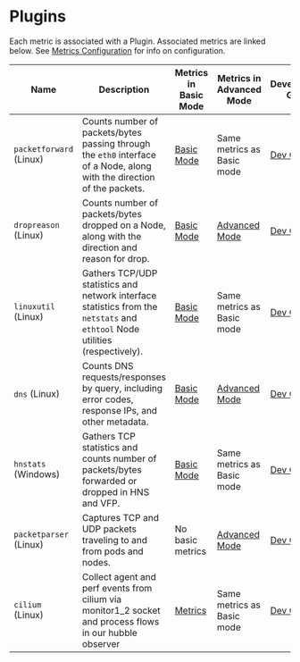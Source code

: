 # Plugins

Each metric is associated with a Plugin.
Associated metrics are linked below.
See [Metrics Configuration](../configuration.md) for info on configuration.

| Name                    | Description                                                                                                                  | Metrics in Basic Mode                                  | Metrics in Advanced Mode                                  | Development Guide               |
| ----------------------- | ---------------------------------------------------------------------------------------------------------------------------- | ------------------------------------------------------ | --------------------------------------------------------- | ------------------------------- |
| `packetforward` (Linux) | Counts number of packets/bytes passing through the `eth0` interface of a Node, along with the direction of the packets.      | [Basic Mode](../modes/basic.md#plugin-packetforward-linux)   | Same metrics as Basic mode                                | [Dev Guide](./packetforward.md) |
| `dropreason` (Linux)    | Counts number of packets/bytes dropped on a Node, along with the direction and reason for drop.                              | [Basic Mode](../modes/basic.md#plugin-dropreason-linux)      | [Advanced Mode](../modes/advanced.md#plugin-dropreason-linux)   | [Dev Guide](./dropreason.md)    |
| `linuxutil` (Linux)     | Gathers TCP/UDP statistics and network interface statistics from the `netstats` and `ethtool` Node utilities (respectively). | [Basic Mode](../modes/basic.md#plugin-linuxutil-linux)       | Same metrics as Basic mode                                | [Dev Guide](./linuxutil.md)     |
| `dns` (Linux)           | Counts DNS requests/responses by query, including error codes, response IPs, and other metadata.                             | [Basic Mode](../modes/basic.md#plugin-dns-linux)             | [Advanced Mode](../modes/advanced.md#plugin-dns-linux)          | [Dev Guide](./dns.md)           |
| `hnstats` (Windows)     | Gathers TCP statistics and counts number of packets/bytes forwarded or dropped in HNS and VFP.                               | [Basic Mode](../modes/basic.md#plugin-hnsstats-windows)      | Same metrics as Basic mode                                | [Dev Guide](./hnsstats.md)      |
| `packetparser` (Linux)  | Captures TCP and UDP packets traveling to and from pods and nodes.                | No basic metrics                                       | [Advanced Mode](../modes/advanced.md#plugin-packetparser-linux) | [Dev Guide](./packetparser.md)  |
| `cilium` (Linux) | Collect agent and perf events from cilium via monitor1_2 socket and process flows in our hubble observer | [Metrics](./ciliumeventobserver.md#metrics) | Same metrics as Basic mode | [Dev Guide](./ciliumeventobserver.md) |
